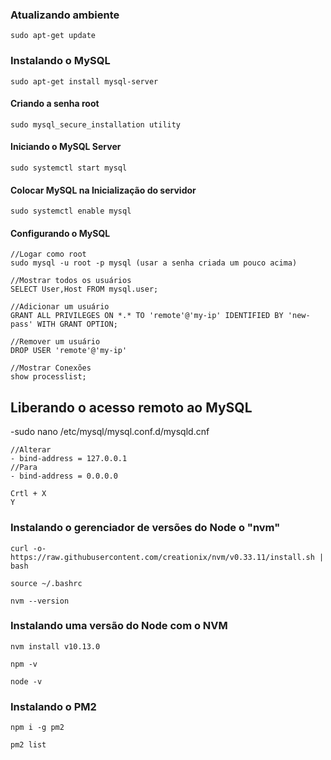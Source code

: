 ### Atualizando ambiente
```sudo apt-get update```

### Instalando o MySQL
```sudo apt-get install mysql-server```

#### Criando a senha root
```sudo mysql_secure_installation utility```

#### Iniciando o MySQL Server
```sudo systemctl start mysql```

#### Colocar MySQL na Inicialização do servidor
```sudo systemctl enable mysql```

#### Configurando o MySQL
```
//Logar como root
sudo mysql -u root -p mysql (usar a senha criada um pouco acima)

//Mostrar todos os usuários
SELECT User,Host FROM mysql.user;

//Adicionar um usuário
GRANT ALL PRIVILEGES ON *.* TO 'remote'@'my-ip' IDENTIFIED BY 'new-pass' WITH GRANT OPTION;

//Remover um usuário
DROP USER 'remote'@'my-ip'

//Mostrar Conexões
show processlist;
```

## Liberando o acesso remoto ao MySQL
-sudo nano /etc/mysql/mysql.conf.d/mysqld.cnf
```
//Alterar
- bind-address = 127.0.0.1
//Para
- bind-address = 0.0.0.0

Crtl + X
Y
```

### Instalando o gerenciador de versões do Node o "nvm"

```
curl -o- https://raw.githubusercontent.com/creationix/nvm/v0.33.11/install.sh | bash
```

```
source ~/.bashrc
```

```
nvm --version
```


### Instalando uma versão do Node com o NVM

```
nvm install v10.13.0
```

```
npm -v
```

```
node -v
```


### Instalando o PM2

```
npm i -g pm2
```

```
pm2 list
```

